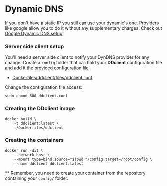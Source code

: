 # Dynamic DNS

If you don't have a static IP you still can use your dynamic's one. Providers like google
allow you to do it without any supplementary charges. Check out
[Google Dynamic DNS setup](https://support.google.com/domains/answer/6147083).

### Server side client setup

You'll need a server side client to notify your DynDNS provider for any change.
Create a `config` folder that can hold your **DDclient** configuration file and add it the 
provided configuration file

- [Dockerfiles/ddclient/files/ddclient.conf](../Dockerfiles/ddclient/files/ddclient.conf)

Change the configuration file access:

    sudo chmod 600 ddclient.conf

### Creating the DDclient image

    docker build \
        -t ddclient:latest \
        ./Dockerfiles/ddclient
            
### Creating the containers

    docker run -dit \
        --network host \
        --mount type=bind,source="$(pwd)"/config,target=/root/config \
        --name ddclient ddclient:latest
            
** Remember, you need to create your container from the repository containing your `config/` folder.